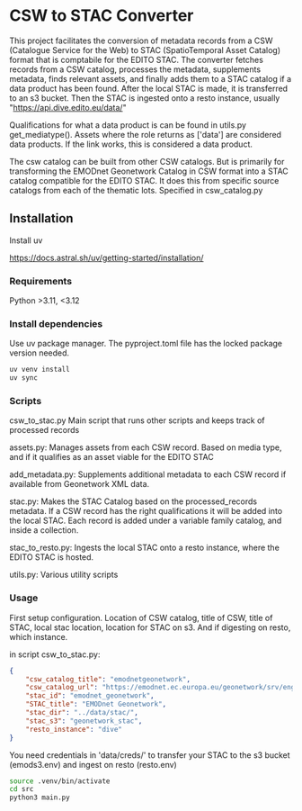 # CSW to STAC Converter

This project facilitates the conversion of metadata records from a CSW (Catalogue Service for the Web) to STAC (SpatioTemporal Asset Catalog) format that is comptabile for the EDITO STAC. The converter fetches records from a CSW catalog, processes the metadata, supplements metadata, finds relevant assets, and finally adds them to a STAC catalog if a data product has been found. After the local STAC is made, it is transferred to an s3 bucket.  Then the STAC is ingested onto a resto instance, usually "https://api.dive.edito.eu/data/"

Qualifications for what a data product is can be found in utils.py get_mediatype().  Assets where the role returns as ['data'] are considered data products.  If the link works, this is considered a data product.

The csw catalog can be built from other CSW catalogs.  But is primarily for transforming the EMODnet Geonetwork Catalog in CSW format into a STAC catalog compatible for the EDITO STAC.  It does this from specific source catalogs from each of the thematic lots.  Specified in csw_catalog.py

## Installation

Install uv

https://docs.astral.sh/uv/getting-started/installation/


### Requirements

  Python >3.11, <3.12

### Install dependencies

Use uv package manager.  The pyproject.toml file has the locked package version needed. 

```bash
uv venv install
uv sync
```

### Scripts

csw_to_stac.py Main script that runs other scripts and keeps track of processed records

assets.py: Manages assets from each CSW record.  Based on media type, and if it qualifies as an asset viable for the EDITO STAC

add_metadata.py:  Supplements additional metadata to each CSW record if available from Geonetwork XML data.

stac.py:  Makes the STAC Catalog based on the processed_records metadata.  If a CSW record has the right qualifications it will be added into the local STAC.  Each record is added under a variable family catalog, and inside a collection.

stac_to_resto.py:  Ingests the local STAC onto a resto instance, where the EDITO STAC is hosted.  

utils.py: Various utility scripts


### Usage

First setup configuration.  Location of CSW catalog, title of CSW, title of STAC, local stac location, location for STAC on s3.  And if digesting on resto, which instance.

in script csw_to_stac.py:

```json
{
    "csw_catalog_title": "emodnetgeonetwork",
    "csw_catalog_url": "https://emodnet.ec.europa.eu/geonetwork/srv/eng/csw",
    "stac_id": "emodnet_geonetwork",
    "STAC_title": "EMODnet Geonetwork",
    "stac_dir": "../data/stac/",
    "stac_s3": "geonetwork_stac",
    "resto_instance": "dive"
}
```
You need credentials in 'data/creds/' to transfer your STAC to the s3 bucket (emods3.env) and ingest on resto (resto.env)

```bash
source .venv/bin/activate
cd src
python3 main.py
```